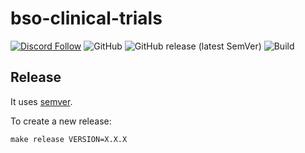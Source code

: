 # bso-clinical-trials
[![Discord Follow](https://dcbadge.vercel.app/api/server/TudsqDqTqb?style=flat)](https://discord.gg/TudsqDqTqb)
![GitHub](https://img.shields.io/github/license/dataesr/bso-clinical-trials)
![GitHub release (latest SemVer)](https://img.shields.io/github/v/release/dataesr/bso-clinical-trials)
![Build](https://github.com/dataesr/bso-clinical-trials/actions/workflows/build.yml/badge.svg)


## Release

It uses [semver](https://semver.org/).

To create a new release:
```shell
make release VERSION=X.X.X
```
